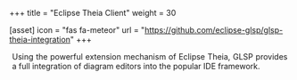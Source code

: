 +++
title = "Eclipse Theia Client"
weight = 30

[asset]
  icon = "fas fa-meteor"
  url = "https://github.com/eclipse-glsp/glsp-theia-integration"
+++

<p style="margin-left: 5px; margin-right: 5px; text-align: justify">
Using the powerful extension mechanism of Eclipse Theia, GLSP provides a full integration of diagram editors into the popular IDE framework.
</p>